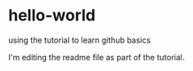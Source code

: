 # hello-world
using the tutorial to learn github basics

I'm editing the readme file as part of the tutorial.
